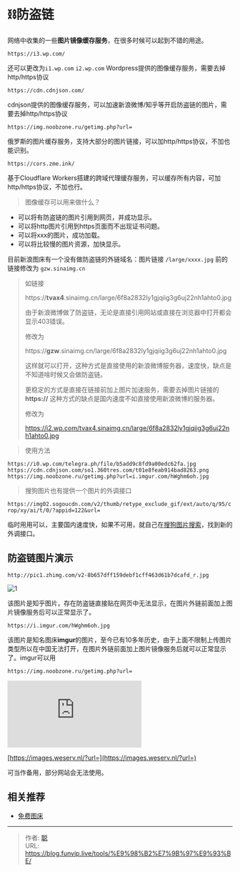 # ⛓️防盗链


网络中收集的一些**图片镜像缓存服务**，在很多时候可以起到不错的用途。

```auto
https://i3.wp.com/  
```

还可以更改为`i1.wp.com` `i2.wp.com` Wordpress提供的图像缓存服务，需要去掉http/https协议

```auto
https://cdn.cdnjson.com/
```

cdnjson提供的图像缓存服务，可以加速新浪微博/知乎等开启防盗链的图片，需要去掉http/https协议

```auto
https://img.noobzone.ru/getimg.php?url=
```

俄罗斯的图片缓存服务，支持大部分的图片链接，可以加http/https协议，不加也能识别。

```auto
https://cors.zme.ink/
```

基于Cloudflare Workers搭建的跨域代理缓存服务，可以缓存所有内容，可加http/https协议，不加也行。

> 图像缓存可以用来做什么？

+   可以将有防盗链的图片引用到网页，并成功显示。
+   可以将http图片引用到https页面而不出现证书问题。
+   可以将xxx的图片，成功加载。
+   可以将比较慢的图片资源，加快显示。

目前新浪图床有一个没有做防盗链的外链域名：图片链接 `/large/xxxx.jpg` 前的链接修改为 `gzw.sinaimg.cn` 

>如链接
>
>https://**tvax4**.sinaimg.cn/large/6f8a2832ly1gjqiig3g6uj22nh1ahto0.jpg
>
>由于新浪微博做了防盗链，无论是直接引用网站或直接在浏览器中打开都会显示403错误。
>
>修改为
>
>https://**gzw**.sinaimg.cn/large/6f8a2832ly1gjqiig3g6uj22nh1ahto0.jpg
>
>这样就可以打开，这种方式是直接使用的新浪微博服务器，速度快，缺点是不知道啥时候又会做防盗链。
>
>更稳定的方式是直接在链接前加上图片加速服务，需要去掉图片链接的**https://** 这种方式的缺点是国内速度不如直接使用新浪微博的服务器。
>
>修改为
>
>https://i2.wp.com/tvax4.sinaimg.cn/large/6f8a2832ly1gjqiig3g6uj22nh1ahto0.jpg

> 使用方法

```auto
https://i0.wp.com/telegra.ph/file/b5add9c8fd9a00edc62fa.jpg
https://cdn.cdnjson.com/so1.360tres.com/t01e8feab914bad8263.png
https://img.noobzone.ru/getimg.php?url=i.imgur.com/hWghm6oh.jpg
```

> 搜狗图片也有提供一个图片的外调接口

`https://img02.sogoucdn.com/v2/thumb/retype_exclude_gif/ext/auto/q/95/crop/xy/ai/t/0/?appid=122&url=`

临时用用可以，主要国内速度快，如果不可用，就自己在[搜狗图片搜索](https://pic.sogou.com/)，找到新的外调接口。

## 防盗链图片演示

```auto
http://pic1.zhimg.com/v2-8b657dff159debf1cff463d61b7dcafd_r.jpg
```

![1](https://i3.wp.com/pic1.zhimg.com/v2-8b657dff159debf1cff463d61b7dcafd_r.jpg "1")

该图片是知乎图片，存在防盗链直接贴在网页中无法显示，在图片外链前面加上图片镜像服务后可以正常显示了。

```auto
https://i.imgur.com/hWghm6oh.jpg
```

该图片是知名图床**imgur**的图片，至今已有10多年历史，由于上面不限制上传图片类型所以在中国无法打开，在图片外链前面加上图片镜像服务后就可以正常显示了。imgur可以用

```auto
https://img.noobzone.ru/getimg.php?url=
```

![图片防盗链最终解决方案](https://img.noobzone.ru/getimg.php?url=i.imgur.com/hWghm6oh.jpg "图片防盗链最终解决方案")

[https://images.weserv.nl/?url=](https://images.weserv.nl/?url=)

可当作备用，部分网站会无法使用。

## 相关推荐

+   [免费图床](/tools/图片空间/)


---

> 作者: [聪](/about)  
> URL: https://blog.funvip.live/tools/%E9%98%B2%E7%9B%97%E9%93%BE/  

